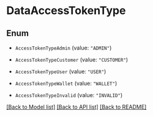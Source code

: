 # DataAccessTokenType

## Enum


* `AccessTokenTypeAdmin` (value: `"ADMIN"`)

* `AccessTokenTypeCustomer` (value: `"CUSTOMER"`)

* `AccessTokenTypeUser` (value: `"USER"`)

* `AccessTokenTypeWallet` (value: `"WALLET"`)

* `AccessTokenTypeInvalid` (value: `"INVALID"`)


[[Back to Model list]](../README.md#documentation-for-models) [[Back to API list]](../README.md#documentation-for-api-endpoints) [[Back to README]](../README.md)


